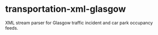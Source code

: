 transportation-xml-glasgow
==========================

XML stream parser for Glasgow traffic incident and car park occupancy feeds.
